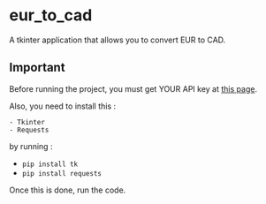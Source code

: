# eur_to_cad
A tkinter application that allows you to convert EUR to CAD.

## Important
Before running the project, you must get YOUR API key at [this page](https://www.exchangerate-api.com/).

Also, you need to install this :

    - Tkinter
    - Requests
    
by running :

- `pip install tk`
- `pip install requests`

Once this is done, run the code.
